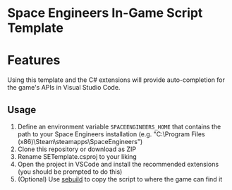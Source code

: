 # Space Engineers In-Game Script Template

# Features

Using this template and the C# extensions will provide auto-completion for the game's APIs in Visual Studio Code.

## Usage

1. Define an environment variable `SPACEENGINEERS_HOME` that contains the path to your Space Engineers installation (e.g. "C:\\Program Files (x86)\\Steam\\steamapps\\SpaceEngineers")
2. Clone this repository or download as ZIP
3. Rename SETemplate.csproj to your liking
4. Open the project in VSCode and install the recommended extensions (you should be prompted to do this)
5. (Optional) Use [sebuild](https://github.com/Butt4cak3/sebuild) to copy the script to where the game can find it